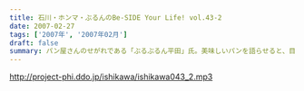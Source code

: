 ```yaml
---
title: 石川・ホンマ・ぶるんのBe-SIDE Your Life! vol.43-2
date: 2007-02-27
tags: ['2007年', '2007年02月']
draft: false
summary: パン屋さんのせがれである「ぶるぶるん平田」氏。美味しいパンを語らせると、目がきらきらしている姿がスタジオにはありました。「平田のパン」企画(?)勃発のため、パン好きのキミはぶるんのオヤジさんへの熱いエールの意味も込めて、是非ともアイデアを送ってみよう〜〜NAMAE
---
```


http://project-phi.ddo.jp/ishikawa/ishikawa043_2.mp3

